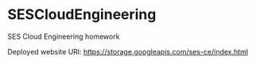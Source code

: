 # SESCloudEngineering
SES Cloud Engineering homework

Deployed website URl: https://storage.googleapis.com/ses-ce/index.html
